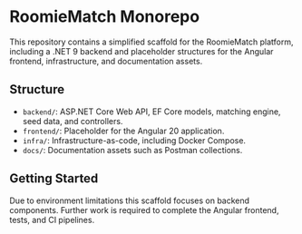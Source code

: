 # RoomieMatch Monorepo

This repository contains a simplified scaffold for the RoomieMatch platform, including a .NET 9 backend and placeholder structures for the Angular frontend, infrastructure, and documentation assets.

## Structure
- `backend/`: ASP.NET Core Web API, EF Core models, matching engine, seed data, and controllers.
- `frontend/`: Placeholder for the Angular 20 application.
- `infra/`: Infrastructure-as-code, including Docker Compose.
- `docs/`: Documentation assets such as Postman collections.

## Getting Started
Due to environment limitations this scaffold focuses on backend components. Further work is required to complete the Angular frontend, tests, and CI pipelines.
